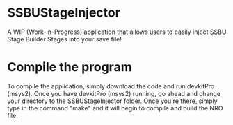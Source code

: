 # SSBUStageInjector

A WIP (Work-In-Progress) application that allows users to easily inject SSBU Stage Builder Stages into your save file!

# Compile the program

To compile the application, simply download the code and run devkitPro (msys2). Once you have devkitPro (msys2) running, go ahead and
change your directory to the SSBUStageInjector folder. Once you're there, simply type in the command "make" and it will begin to compile
and build the NRO file.
